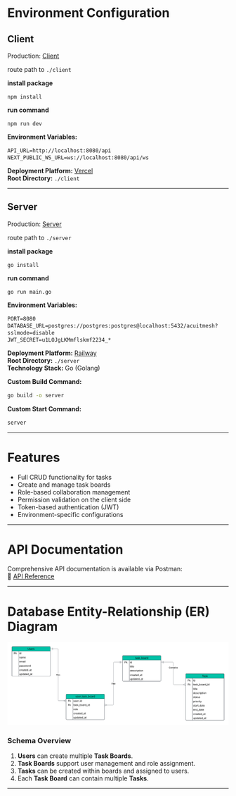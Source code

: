 # Environment Configuration

## Client

Production: [Client](https://acuitmesh.vercel.app/)

route path to ```./client```

**install package**
```
npm install
```

**run command**
```
npm run dev
```

**Environment Variables:**
```env
API_URL=http://localhost:8080/api
NEXT_PUBLIC_WS_URL=ws://localhost:8080/api/ws
```


**Deployment Platform:** [Vercel](https://vercel.com/)  
**Root Directory:** `./client`

---

## Server

Production: [Server]([https://acuitmesh.vercel.app/](https://acuitmesh-production.up.railway.app/))

route path to `./server`

**install package**
```
go install
```
**run command**
```
go run main.go
```



**Environment Variables:**
```env
PORT=8080
DATABASE_URL=postgres://postgres:postgres@localhost:5432/acuitmesh?sslmode=disable
JWT_SECRET=u1LOJgLKMmflskmf2234_*
```

**Deployment Platform:** [Railway](https://railway.com/)  
**Root Directory:** `./server`  
**Technology Stack:** Go (Golang)  

**Custom Build Command:**
```bash
go build -o server
```

**Custom Start Command:**
```bash
server
```

---

# Features

- Full CRUD functionality for tasks
- Create and manage task boards
- Role-based collaboration management
- Permission validation on the client side
- Token-based authentication (JWT)
- Environment-specific configurations

---

# API Documentation

Comprehensive API documentation is available via Postman:  
🔗 [API Reference](https://documenter.getpostman.com/view/27306572/2sB2cUA34C#7c1a9e0a-7501-44d6-9c93-6b416280ad2e)

---

# Database Entity-Relationship (ER) Diagram

![ER Diagram](./Task.png)

### Schema Overview

1. **Users** can create multiple **Task Boards**.
2. **Task Boards** support user management and role assignment.
3. **Tasks** can be created within boards and assigned to users.
4. Each **Task Board** can contain multiple **Tasks**.

---
